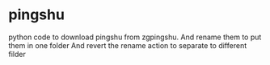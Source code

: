 # pingshu
python code to download pingshu from zgpingshu. 
And rename them to put them in one folder
And revert the rename action to separate to different filder
